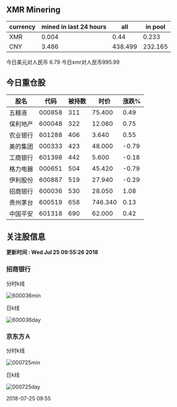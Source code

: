 ## XMR Minering

|currency|mined in last 24 hours|all|in pool|
|---|---|---|---|
|XMR|0.004|0.44|0.233|
|CNY|3.486|438.499|232.165|

今日美元对人民币 6.79	今日xmr对人民币995.99


## 今日重仓股 

|股名|代码|被持数|时价|涨跌%|
|---|---|---|---|---|
|五粮液|000858|311|75.400|0.49|
|保利地产|600048|322|12.060|0.75|
|农业银行|601288|406|3.640|0.55|
|美的集团|000333|423|48.000|-0.79|
|工商银行|601398|442|5.600|-0.18|
|格力电器|000651|504|45.420|-0.79|
|伊利股份|600887|519|27.940|-0.29|
|招商银行|600036|530|28.050|1.08|
|贵州茅台|600519|658|746.340|0.13|
|中国平安|601318|690|62.000|0.42|

## 关注股信息
**更新时间 : Wed Jul 25 09:55:26 2018**
### 招商银行 
分时k线

![600036min](http://image.sinajs.cn/newchart/min/n/sh600036.gif)

日k线

![600036day](http://image.sinajs.cn/newchart/daily/n/sh600036.gif)

### 京东方Ａ 
分时k线

![000725min](http://image.sinajs.cn/newchart/min/n/sz000725.gif)

日k线

![000725day](http://image.sinajs.cn/newchart/daily/n/sz000725.gif)

2018-07-25 09:55